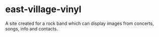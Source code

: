 # east-village-vinyl

A site created for a rock band which can display images from concerts, songs, info and contacts.
